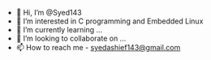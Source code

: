 - 👋 Hi, I’m @Syed143
- 👀 I’m interested in C programming and Embedded Linux
- 🌱 I’m currently learning ...
- 💞️ I’m looking to collaborate on ...
- 📫 How to reach me - syedashief143@gmail.com

<!---
Syed143/Syed143 is a ✨ special ✨ repository because its `README.md` (this file) appears on your GitHub profile.
You can click the Preview link to take a look at your changes.
--->
